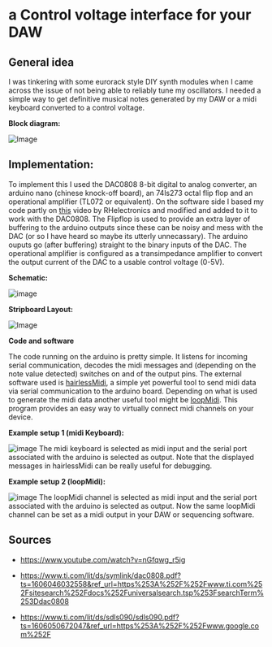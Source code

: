 a Control voltage interface for your DAW
====================================================

General idea
------------
I was tinkering with some eurorack style DIY synth modules when I came across the issue of not being able to reliably tune my oscillators. I needed a simple way to get definitive musical notes generated by my DAW or a midi keyboard converted to a control voltage. 

**Block diagram:**

![Image](https://imagizer.imageshack.com/img923/5624/Z1NAQc.png)

Implementation:
--------------

To implement this I used the DAC0808 8-bit digital to analog converter, an arduino nano (chinese knock-off board), an 74ls273 octal flip flop and an operational amplifier (TL072 or equivalent). On the software side I based my code partly on [this](https://www.youtube.com/watch?v=nGfqwg_r5ig) video by RHelectronics and modified and added to it to work with the DAC0808. The Flipflop is used to provide an extra layer of buffering to the arduino outputs since these can be noisy and mess with the DAC (or so I have heard so maybe its utterly unnecassary). The arduino ouputs go (after buffering) straight to the binary inputs of the DAC. The operational amplifier is configured as a transimpedance amplifier to convert the output current of the DAC to a usable control voltage (0-5V).

**Schematic:**

![image](https://imagizer.imageshack.com/img923/3563/q3PZ7V.png)

**Stripboard Layout:**

![Image](https://imagizer.imageshack.com/img923/3299/A2sLox.png)

**Code and software**

The code running on the arduino is pretty simple. It listens for incoming serial communication, decodes the midi messages and (depending on the note value detected) switches on and of the output pins. The external software used is [hairlessMidi](https://projectgus.github.io/hairless-midiserial/#downloads), a simple yet powerful tool to send midi data via serial communication to the arduino board. Depending on what is used to generate the midi data another useful tool might be [loopMidi](https://www.tobias-erichsen.de/software/loopmidi.html). This program provides an easy way to virtually connect midi channels on your device.

**Example setup 1 (midi Keyboard):**

![image](https://imagizer.imageshack.com/img922/6168/5JUzuq.png)
The midi keyboard is selected as midi input and the serial port associated with the arduino is selected as output. Note that the displayed messages in hairlessMidi can be really useful for debugging.

**Example setup 2 (loopMidi):**  
  
![image](https://imagizer.imageshack.com/img922/2503/vIpMLo.png)
The loopMidi channel is selected as midi input and the serial port associated with the arduino is selected as output. Now the same loopMidi channel can be set as a midi output in your DAW or sequencing software. 

Sources
------
- https://www.youtube.com/watch?v=nGfqwg_r5ig  

- https://www.ti.com/lit/ds/symlink/dac0808.pdf?ts=1606046032558&ref_url=https%253A%252F%252Fwww.ti.com%252Fsitesearch%252Fdocs%252Funiversalsearch.tsp%253FsearchTerm%253Ddac0808

- https://www.ti.com/lit/ds/sdls090/sdls090.pdf?ts=1606050672047&ref_url=https%253A%252F%252Fwww.google.com%252F 
